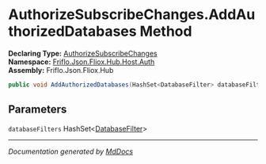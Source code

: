 ﻿<!--  
  <auto-generated>   
    The contents of this file were generated by a tool.  
    Changes to this file may be list if the file is regenerated  
  </auto-generated>   
-->

# AuthorizeSubscribeChanges.AddAuthorizedDatabases Method

**Declaring Type:** [AuthorizeSubscribeChanges](../index.md)  
**Namespace:** [Friflo.Json.Fliox.Hub.Host.Auth](../../index.md)  
**Assembly:** Friflo.Json.Fliox.Hub

```csharp
public void AddAuthorizedDatabases(HashSet<DatabaseFilter> databaseFilters);
```

## Parameters

`databaseFilters`  HashSet\<[DatabaseFilter](../../DatabaseFilter/index.md)\>

___

*Documentation generated by [MdDocs](https://github.com/ap0llo/mddocs)*
